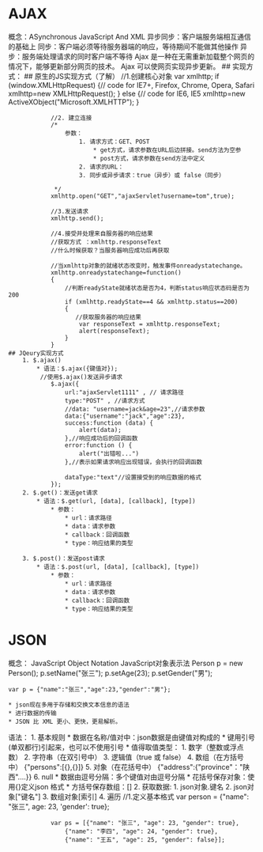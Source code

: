 # AJAX

概念：ASynchronous JavaScript And XML
	异步同步：客户端服务端相互通信的基础上
		同步：客户端必须等待服务器端的响应，等待期间不能做其他操作
		异步：服务端处理请求的同时客户端不等待
	Ajax 是一种在无需重新加载整个网页的情况下，能够更新部分网页的技术。 
		Ajax 可以使网页实现异步更新。
	## 实现方式：
		## 原生的JS实现方式（了解）
				 //1.创建核心对象
	            var xmlhttp;
	            if (window.XMLHttpRequest)
	            {// code for IE7+, Firefox, Chrome, Opera, Safari
	                xmlhttp=new XMLHttpRequest();
	            }
	            else
	            {// code for IE6, IE5
	                xmlhttp=new ActiveXObject("Microsoft.XMLHTTP");
	            }
	
	            //2. 建立连接
	            /*
	                参数：
	                    1. 请求方式：GET、POST
	                        * get方式，请求参数在URL后边拼接。send方法为空参
	                        * post方式，请求参数在send方法中定义
	                    2. 请求的URL：
	                    3. 同步或异步请求：true（异步）或 false（同步）
	
	             */
	            xmlhttp.open("GET","ajaxServlet?username=tom",true);
	
	            //3.发送请求
	            xmlhttp.send();
	
	            //4.接受并处理来自服务器的响应结果
	            //获取方式 ：xmlhttp.responseText
	            //什么时候获取？当服务器响应成功后再获取
	
	            //当xmlhttp对象的就绪状态改变时，触发事件onreadystatechange。
	            xmlhttp.onreadystatechange=function()
	            {
	                //判断readyState就绪状态是否为4，判断status响应状态码是否为200
	                if (xmlhttp.readyState==4 && xmlhttp.status==200)
	                {
	                   //获取服务器的响应结果
	                    var responseText = xmlhttp.responseText;
	                    alert(responseText);
	                }
	            }
	## JQeury实现方式
		1. $.ajax()
			* 语法：$.ajax({键值对});
			 //使用$.ajax()发送异步请求
	            $.ajax({
	                url:"ajaxServlet1111" , // 请求路径
	                type:"POST" , //请求方式
	                //data: "username=jack&age=23",//请求参数
	                data:{"username":"jack","age":23},
	                success:function (data) {
	                    alert(data);
	                },//响应成功后的回调函数
	                error:function () {
	                    alert("出错啦...")
	                },//表示如果请求响应出现错误，会执行的回调函数
	
	                dataType:"text"//设置接受到的响应数据的格式
	            });
		2. $.get()：发送get请求
			* 语法：$.get(url, [data], [callback], [type])
				* 参数：
					* url：请求路径
					* data：请求参数
					* callback：回调函数
					* type：响应结果的类型

		3. $.post()：发送post请求
			* 语法：$.post(url, [data], [callback], [type])
				* 参数：
					* url：请求路径
					* data：请求参数
					* callback：回调函数
					* type：响应结果的类型
		
# JSON
概念： JavaScript Object Notation		JavaScript对象表示法
	Person p = new Person();
	p.setName("张三");
	p.setAge(23);
	p.setGender("男");

	var p = {"name":"张三","age":23,"gender":"男"};

	* json现在多用于存储和交换文本信息的语法
	* 进行数据的传输
	* JSON 比 XML 更小、更快，更易解析。

语法：
	1. 基本规则
		* 数据在名称/值对中：json数据是由键值对构成的
			* 键用引号(单双都行)引起来，也可以不使用引号
			* 值得取值类型：
				1. 数字（整数或浮点数）
				2. 字符串（在双引号中）
				3. 逻辑值（true 或 false）
				4. 数组（在方括号中）	{"persons":[{},{}]}
				5. 对象（在花括号中） {"address":{"province"："陕西"....}}
				6. null
		* 数据由逗号分隔：多个键值对由逗号分隔
		* 花括号保存对象：使用{}定义json 格式
		* 方括号保存数组：[] 
	2. 获取数据:
		1. json对象.键名
		2. json对象["键名"]
		3. 数组对象[索引]
		4. 遍历
				 //1.定义基本格式
		        var person = {"name": "张三", age: 23, 'gender': true};
		
		        var ps = [{"name": "张三", "age": 23, "gender": true},
		            {"name": "李四", "age": 24, "gender": true},
		            {"name": "王五", "age": 25, "gender": false}];